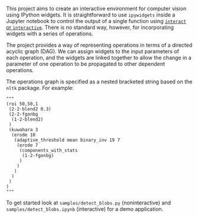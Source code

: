 This project aims to create an interactive environment for computer vision 
using IPython widgets. It is straightforward to use `ipywidgets` inside 
a Jupyter notebook to control the output of a single function using 
[`interact` or `interactive`](http://ipywidgets.readthedocs.io/en/latest/examples/Using%20Interact.html).
There is no standard way, however, for incorporating widgets with a series of operations.

The project provides a way of representing operations in terms of a directed acyclic graph (DAG). 
We can assign widgets to the input parameters of each operation, and the widgets are linked together
to allow the change in a parameter of one operation to be propagated to other dependent operations.

The operations graph is specified as a nested bracketed string based on the `nltk` package.
For example: 
```
"""
(roi 50,50,1
 (2-2-blend2 0.3)
 (2-2-fgonbg
  (1-2-blend2)
 )
 (kuwahara 3
  (erode 10
   (adaptive_threshold mean binary_inv 19 7
    (erode 7
     (components_with_stats
      (1-2-fgonbg)
     )
    )
   )
  )
 )
)
"""
```

To get started look at `samples/detect_blobs.py` (noninteractive) and 
`samples/detect_blobs.ipynb` (interactive) for a demo application.
